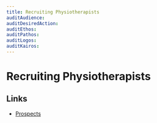 ```yaml
---
title: Recruiting Physiotherapists
auditAudience:
auditDesiredAction:
auditEthos:
auditPathos:
auditLogos:
auditKairos:
---
```


# Recruiting Physiotherapists

## Links

- [Prospects](https://www.prospects.ac.uk/job-profiles/physiotherapist)
